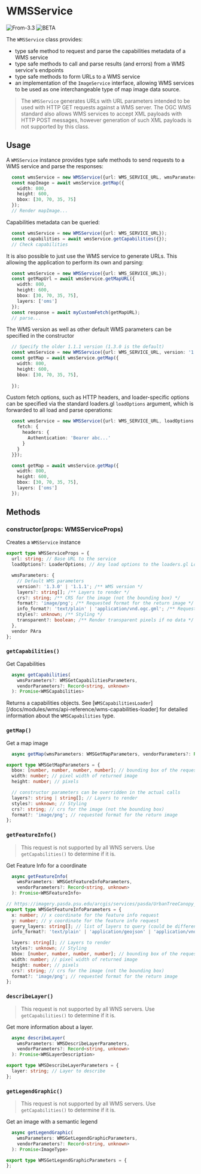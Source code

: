 # WMSService

<p class="badges">
  <img src="https://img.shields.io/badge/From-v3.3-blue.svg?style=flat-square" alt="From-3.3" />
	<img src="https://img.shields.io/badge/-BETA-teal.svg" alt="BETA" />
</p>

The `WMSService` class provides: 
- type safe method to request and parse the capabilities metadata of a WMS service
- type safe methods to call and parse results (and errors) from a WMS service's endpoints
- type safe methods to form URLs to a WMS service
- an implementation of the `ImageService` interface, allowing WMS services to be used as one interchangeable type of map image data source.

> The `WMSService` generates URLs with URL parameters intended to be used with HTTP GET requests against a WMS server. The OGC WMS standard also allows WMS services to accept XML payloads with HTTP POST messages, however generation of such XML payloads is not supported by this class.
 
## Usage

A `WMSService` instance provides type safe methods to send requests to a WMS service and parse the responses: 

```typescript
  const wmsService = new WMSService({url: WMS_SERVICE_URL, wmsParamaters: {layers: ['oms']}});
  const mapImage = await wmsService.getMap({
    width: 800,
    height: 600,
    bbox: [30, 70, 35, 75]
  });
  // Render mapImage...
```

Capabilities metadata can be queried: 
```typescript
  const wmsService = new WMSService({url: WMS_SERVICE_URL});
  const capabilities = await wmsService.getCapabilities({});
  // Check capabilities
```

It is also possible to just use the WMS service to generate URLs. This allowing the application to perform its own and parsing: 
```typescript
  const wmsService = new WMSService({url: WMS_SERVICE_URL});
  const getMapUrl = await wmsService.getMapURL({
    width: 800,
    height: 600,
    bbox: [30, 70, 35, 75],
    layers: ['oms']
  });
  const response = await myCustomFetch(getMapURL);
  // parse...
```

The WMS version as well as other default WMS parameters can be specified in the constructor

```typescript
  // Specify the older 1.1.1 version (1.3.0 is the default)
  const wmsService = new WMSService({url: WMS_SERVICE_URL, version: '1.1.1', layers: ['oms']});
  const getMap = await wmsService.getMap({
    width: 800,
    height: 600,
    bbox: [30, 70, 35, 75],
    
  });
```

Custom fetch options, such as HTTP headers, and loader-specific options can be specified via the 
standard loaders.gl `loadOptions` argument, which is forwarded to all load and parse operations:

```typescript
  const wmsService = new WMSService({url: WMS_SERVICE_URL, loadOptions: {
    fetch: {
      headers: {
        Authentication: 'Bearer abc...'
      }
    }
  }});

  const getMap = await wmsService.getMap({
    width: 800,
    height: 600,
    bbox: [30, 70, 35, 75],
    layers: ['oms']
  });
```

## Methods
  
### constructor(props: WMSServiceProps)

Creates a `WMSService` instance

```typescript
export type WMSServiceProps = {
  url: string; // Base URL to the service
  loadOptions?: LoaderOptions; // Any load options to the loaders.gl Loaders used by the WMSService methods

  wmsParameters: {
    // Default WMS parameters
    version?: '1.3.0' | '1.1.1'; /** WMS version */
    layers?: string[]; /** Layers to render */
    crs?: string; /** CRS for the image (not the bounding box) */
    format?: 'image/png'; /** Requested format for the return image */
    info_format?: 'text/plain' | 'application/vnd.ogc.gml'; /** Requested MIME type of returned feature info */
    styles?: unknown; /** Styling */
    transparent?: boolean; /** Render transparent pixels if no data */
  },
  vendor PAra
};
```

### `getCapabilities()`

Get Capabilities

```typescript
  async getCapabilities(
    wmsParameters?: WMSGetCapabilitiesParameters,
    vendorParameters?: Record<string, unknown>
  ): Promise<WMSCapabilities>
```

Returns a capabilities objects. See [`WMSCapabilitiesLoader`][/docs/modules/wms/api-reference/wms-capabilities-loader] for detailed information about the `WMSCapabilities` type.

### `getMap()`

Get a map image

```typescript
  async getMap(wmsParameters: WMSGetMapParameters, vendorParameters?: Record<string, unknown>): Promise<ImageType>
```

```typescript
export type WMSGetMapParameters = {
  bbox: [number, number, number, number]; // bounding box of the requested map image 
  width: number; // pixel width of returned image 
  height: number; // pixels 

  // constructor parameters can be overridden in the actual calls
  layers?: string | string[]; // Layers to render 
  styles?: unknown; // Styling 
  crs?: string; // crs for the image (not the bounding box) 
  format?: 'image/png'; // requested format for the return image 
};
```


### `getFeatureInfo()`

> This request is not supported by all WNS servers. Use `getCapabilities()` to determine if it is.

Get Feature Info for a coordinate

```typescript
  async getFeatureInfo(
    wmsParameters: WMSGetFeatureInfoParameters,
    vendorParameters?: Record<string, unknown>
  ): Promise<WMSFeatureInfo>
```

```typescript
// https://imagery.pasda.psu.edu/arcgis/services/pasda/UrbanTreeCanopy_Landcover/MapServer/WmsServer?SERVICE=WMS&
export type WMSGetFeatureInfoParameters = {
  x: number; // x coordinate for the feature info request
  y: number; // y coordinate for the feature info request
  query_layers: string[]; // list of layers to query (could be different from rendered layers)
  info_format?: 'text/plain' | 'application/geojson' | 'application/vnd.ogc.gml'; // MIME type of returned feature info

  layers: string[]; // Layers to render
  styles?: unknown; // Styling
  bbox: [number, number, number, number]; // bounding box of the requested map image
  width: number; // pixel width of returned image
  height: number; // pixels
  crs?: string; // crs for the image (not the bounding box)
  format?: 'image/png'; // requested format for the return image
};
```

### `describeLayer()`

> This request is not supported by all WNS servers. Use `getCapabilities()` to determine if it is.

Get more information about a layer. 

```typescript
  async describeLayer(
    wmsParameters: WMSDescribeLayerParameters,
    vendorParameters?: Record<string, unknown>
  ): Promise<WMSLayerDescription>
```

```typescript
export type WMSDescribeLayerParameters = {
  layer: string; // Layer to describe
};
```

### `getLegendGraphic()`

> This request is not supported by all WMS servers. Use `getCapabilities()` to determine if it is.

Get an image with a semantic legend

```typescript
  async getLegendGraphic(
    wmsParameters: WMSGetLegendGraphicParameters,
    vendorParameters?: Record<string, unknown>
  ): Promise<ImageType>
```

```typescript
export type WMSGetLegendGraphicParameters = {
};
```

